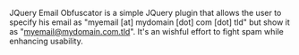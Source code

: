 JQuery Email Obfuscator is a simple JQuery plugin that allows the user to specify his email as "myemail [at] mydomain [dot] com [dot] tld" but show it as "myemail@mydomain.com.tld". 
It's an wishful effort to fight spam while enhancing usability.